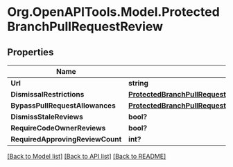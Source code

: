 # Org.OpenAPITools.Model.ProtectedBranchPullRequestReview

## Properties

Name | Type | Description | Notes
------------ | ------------- | ------------- | -------------
**Url** | **string** |  | [optional] 
**DismissalRestrictions** | [**ProtectedBranchPullRequestReviewDismissalRestrictions**](ProtectedBranchPullRequestReviewDismissalRestrictions.md) |  | [optional] 
**BypassPullRequestAllowances** | [**ProtectedBranchPullRequestReviewBypassPullRequestAllowances**](ProtectedBranchPullRequestReviewBypassPullRequestAllowances.md) |  | [optional] 
**DismissStaleReviews** | **bool?** |  | 
**RequireCodeOwnerReviews** | **bool?** |  | 
**RequiredApprovingReviewCount** | **int?** |  | [optional] 

[[Back to Model list]](../README.md#documentation-for-models) [[Back to API list]](../README.md#documentation-for-api-endpoints) [[Back to README]](../README.md)

